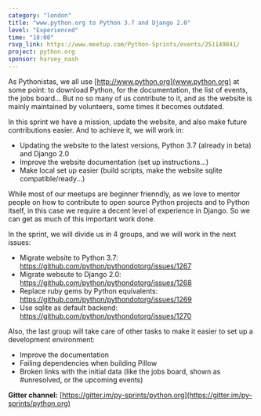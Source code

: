 ```yaml
---
category: "london"
title: "www.python.org to Python 3.7 and Django 2.0"
level: "Experienced"
time: "18:00"
rsvp_link: https://www.meetup.com/Python-Sprints/events/251149841/
project: python.org
sponsor: harvey_nash
---
```


As Pythonistas, we all use [http://www.python.org](www.python.org) at some point: to download Python, for the documentation, the list of events, the jobs board...
But no so many of us contribute to it, and as the website is mainly maintained by volunteers, some times it becomes outdated.

In this sprint we have a mission, update the website, and also make future contributions easier. And to achieve it, we will work in:
- Updating the website to the latest versions, Python 3.7 (already in beta) and Django 2.0
- Improve the website documentation (set up instructions...)
- Make local set up easier (build scripts, make the website sqlite compatible/ready...)

While most of our meetups are beginner frienndly, as we love to mentor people on how to contribute to open source Python projects and to Python itself, in this case we require a decent level of experience in Django.
So we can get as much of this important work done.

In the sprint, we will divide us in 4 groups, and we will work in the next issues:
- Migrate website to Python 3.7: <https://github.com/python/pythondotorg/issues/1267>
- Migrate websute to Django 2.0: <https://github.com/python/pythondotorg/issues/1268>
- Replace ruby gems by Python equivalents: <https://github.com/python/pythondotorg/issues/1269>
- Use sqlite as default backend: <https://github.com/python/pythondotorg/issues/1270>

Also, the last group will take care of other tasks to make it easier to set up a development environment:
- Improve the documentation
- Failing dependencies when building Pillow
- Broken links with the initial data (like the jobs board, shown as #unresolved, or the upcoming events)

**Gitter channel:** [https://gitter.im/py-sprints/python.org](https://gitter.im/py-sprints/python.org)
